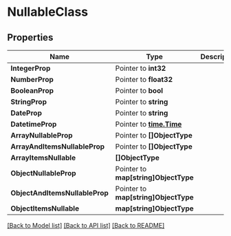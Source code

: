 # NullableClass

## Properties

Name | Type | Description | Notes
------------ | ------------- | ------------- | -------------
**IntegerProp** | Pointer to **int32** |  | [optional] 
**NumberProp** | Pointer to **float32** |  | [optional] 
**BooleanProp** | Pointer to **bool** |  | [optional] 
**StringProp** | Pointer to **string** |  | [optional] 
**DateProp** | Pointer to **string** |  | [optional] 
**DatetimeProp** | Pointer to [**time.Time**](time.Time.md) |  | [optional] 
**ArrayNullableProp** | Pointer to **[]ObjectType** |  | [optional] 
**ArrayAndItemsNullableProp** | Pointer to **[]ObjectType** |  | [optional] 
**ArrayItemsNullable** | **[]ObjectType** |  | [optional] 
**ObjectNullableProp** | Pointer to **map[string]ObjectType** |  | [optional] 
**ObjectAndItemsNullableProp** | Pointer to **map[string]ObjectType** |  | [optional] 
**ObjectItemsNullable** | **map[string]ObjectType** |  | [optional] 

[[Back to Model list]](../README.md#documentation-for-models) [[Back to API list]](../README.md#documentation-for-api-endpoints) [[Back to README]](../README.md)


